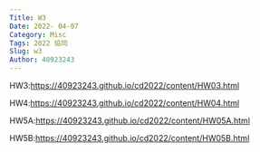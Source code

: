 ```yaml
---
Title: W3
Date: 2022- 04-07
Category: Misc
Tags: 2022 協同
Slug: w3
Author: 40923243
---
```

HW3:https://40923243.github.io/cd2022/content/HW03.html

HW4:https://40923243.github.io/cd2022/content/HW04.html

HW5A:https://40923243.github.io/cd2022/content/HW05A.html

HW5B:https://40923243.github.io/cd2022/content/HW05B.html

<!-- PELICAN_END_SUMMARY -->